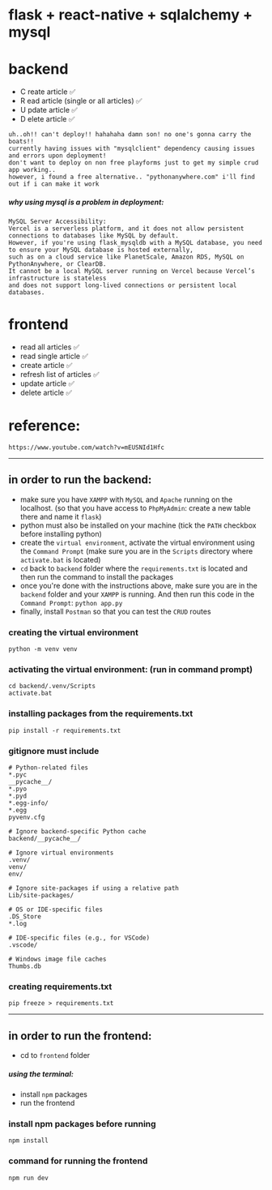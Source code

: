 # flask + react-native + sqlalchemy + mysql

# backend

- C reate article ✅
- R ead article (single or all articles) ✅
- U pdate article ✅
- D elete article ✅

```
uh..oh!! can't deploy!! hahahaha damn son! no one's gonna carry the boats!!
currently having issues with "mysqlclient" dependency causing issues and errors upon deployment!
don't want to deploy on non free playforms just to get my simple crud app working..
however, i found a free alternative.. "pythonanywhere.com" i'll find out if i can make it work 
```
##### why using mysql is a problem in deployment:
```
MySQL Server Accessibility:
Vercel is a serverless platform, and it does not allow persistent connections to databases like MySQL by default.
However, if you're using flask_mysqldb with a MySQL database, you need to ensure your MySQL database is hosted externally,
such as on a cloud service like PlanetScale, Amazon RDS, MySQL on PythonAnywhere, or ClearDB.
It cannot be a local MySQL server running on Vercel because Vercel’s infrastructure is stateless
and does not support long-lived connections or persistent local databases.
```

# frontend

- read all articles ✅
- read single article ✅
- create article ✅
- refresh list of articles  ✅
- update article ✅
- delete article ✅

# reference:
```
https://www.youtube.com/watch?v=mEUSNId1Hfc
```
---

## in order to run the backend:

- make sure you have `XAMPP` with `MySQL` and `Apache` running on the localhost. (so that you have access to `PhpMyAdmin`: create a new table there and name it `flask`)
- python must also be installed on your machine (tick the `PATH` checkbox before installing python)
- create the `virtual environment`, activate the virtual environment using the `Command Prompt` (make sure you are in the `Scripts` directory where `activate.bat` is located)
- `cd` back to `backend` folder where the  `requirements.txt` is located and then run the command to install the packages
- once you're done with the instructions above, make sure you are in the `backend` folder and your `XAMPP` is running. And then run this code in the `Command Prompt`:
  `python app.py`
- finally, install `Postman` so that you can test the `CRUD` routes

### creating the virtual environment

```
python -m venv venv
```

### activating the virtual environment: (run in command prompt)

```
cd backend/.venv/Scripts
activate.bat
```

### installing packages from the requirements.txt

```
pip install -r requirements.txt
```

### gitignore must include

```
# Python-related files
*.pyc
__pycache__/
*.pyo
*.pyd
*.egg-info/
*.egg
pyvenv.cfg

# Ignore backend-specific Python cache
backend/__pycache__/

# Ignore virtual environments
.venv/
venv/
env/

# Ignore site-packages if using a relative path
Lib/site-packages/

# OS or IDE-specific files
.DS_Store
*.log

# IDE-specific files (e.g., for VSCode)
.vscode/

# Windows image file caches
Thumbs.db

```

### creating requirements.txt

```
pip freeze > requirements.txt
```

---

## in order to run the frontend:
- cd to `frontend` folder
##### using the terminal:
- install `npm` packages 
- run the frontend 

### install npm packages before running

```
npm install
```

### command for running the frontend

```
npm run dev
```


